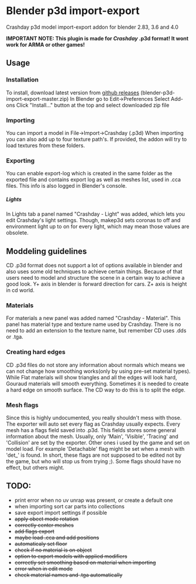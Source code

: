 # Blender p3d import-export
Crashday p3d model import-export addon for blender 2.83, 3.6 and 4.0

**IMPORTANT NOTE: This plugin is made for _Crashday_ .p3d format! It wont work for ARMA or other games!**

## Usage
### Installation
To install, download latest version from [github releases](https://github.com/wurunduk/blender-p3d-import-export/releases) (blender-p3d-import-export-master.zip)
In Blender go to Edit->Preferences
Select Add-ons
Click "Install..." button at the top and select downloaded zip file
### Importing
You can import a model in File->Import->Crashday (.p3d)
When importing you can also add up to four texture path's. If provided, the addon will try to load textures from these folders.
### Exporting
You can enable export-log which is created in the same folder as the exported file and contains export log as well as meshes list, used in .cca files. This info is also logged in Blender's console.
##### Lights
In Lights tab a panel named "Crashday - Light" was added, which lets you edit Crashday's light settings.
Though, makep3d sets coronas to off and environment light up to on for every light, which may mean those values are obsolete.

## Moddeling guidelines
CD .p3d format does not support a lot of options available in blender and also uses some old techniques to achieve certain things. Because of that users need to model and structure the scene in a certain way to achieve a good look.
Y+ axis in blender is forward direction for cars.
Z+ axis is height in cd world.
### Materials
For materials a new panel was added named "Crashday - Material". This panel has material type and texture name used by Crashday.
There is no need to add an extension to the texture name, but remember CD uses .dds or .tga.
### Creating hard edges
CD .p3d files do not store any information about normals which means we can not change how smoothing works(only by using pre-set material types). While Flat materials will show triangles and all the edges will look hard, Gouraud materials will smooth everything. Sometimes it is needed to create a hard edge on smooth surface. The CD way to do this is to split the edge.
### Mesh flags
Since this is highly undocumented, you really shouldn't mess with those. The exporter will auto set every flag as Crashday usually expects.
Every mesh has a flags field saved into .p3d. This fields stores some general information about the mesh. Usually, only 'Main', 'Visible', 'Tracing' and 'Collision' are set by the exporter. Other ones i used by the game and set on model load. For example 'Detachable' flag might be set when a mesh with 'det_' is found. In short, these flags are not supposed to be edited not by the game, but who will stop us from trying ;). Some flags should have no effect, but others might.

## TODO:
- print error when no uv unrap was present, or create a default one
- when importing sort car parts into collections
- save export import settings if possible
- ~~apply obect mode rotation~~
- ~~correctly center meshes~~
- ~~add flags export~~
- ~~maybe load .cca and add positions~~
- ~~automaticaly set floor~~
- ~~check if no material is on object~~
- ~~option to export models with applied modifiers~~
- ~~correctly set smoothing based on material when importing~~
- ~~error when in edit mode~~
- ~~check material names and .tga automatically~~
